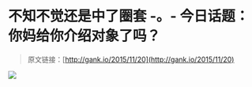 # 不知不觉还是中了圈套 -。- 今日话题：你妈给你介绍对象了吗？

> 原文链接：[http://gank.io/2015/11/20](http://gank.io/2015/11/20)

![](http://ww1.sinaimg.cn/large/610dc034jw1ey7api7rtkj20hs4j3jz0.jpg)

